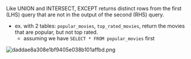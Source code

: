 
Like UNION and INTERSECT, EXCEPT returns distinct rows from the first (LHS) query that are not in the output of the second (RHS) query.
- ex. with 2 tables: `popular_movies`, `top_rated_movies`, return the movies that are popular, but not top rated.
	- assuming we have `SELECT * FROM popular_movies` first
<!-- TODO: fix this -->
![daddae8a308e1bf9405e038b101affbd.png](:/d8dc07ccdd01418c816ddaf6951dfdd7)

